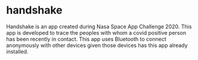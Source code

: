 # handshake

Handshake is an app created during Nasa Space App Challenge 2020. This app is developed to trace the peoples with whom a covid positive person has been recently in contact. This app uses Bluetooth to connect anonymously with other devices given those devices has this app already installed.